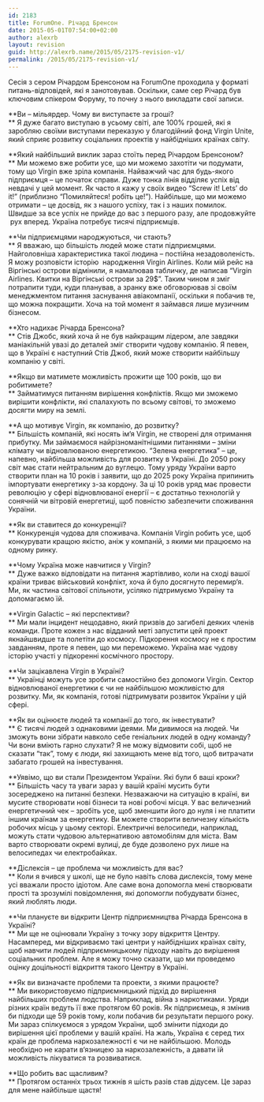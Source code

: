 ```yaml
---
id: 2183
title: ForumOne. Річард Бренсон
date: 2015-05-01T07:54:00+02:00
author: alexrb
layout: revision
guid: http://alexrb.name/2015/05/2175-revision-v1/
permalink: /2015/05/2175-revision-v1/
---
```

Сесія з сером Річардом Бренсоном на ForumOne проходила у форматі питань-відповідей, які я занотовував. Оскільки, саме сер Річард був ключовим спікером Форуму, то почну з нього викладати свої записи.

**Ви &#8211; мільярдер. Чому ви виступаєте за гроші?  
** Я дуже багато виступаю в усьому світі, але 100% грошей, які я заробляю своїми виступами переказую у благодійний фонд Virgin Unite, який сприяє розвитку соціальних проектів у найбідніших країнах світу.

**Який найбільший виклик зараз стоїть перед Річардом Бренсоном?  
** Ми можемо вже робити усе, що ми можемо захотіти чи подумати, тому що Virgin вже зріла компанія. Найважчий час для будь-якого підприємця &#8211; це початок справи. Дуже тонка лінія відділяє успіх від невдачі у цей момент. Як часто я кажу у своїх видео &#8220;Screw it! Lets&#8217; do it!&#8221; (приблизно &#8220;Помиляйтеся! робіть це!&#8221;). Найбільше, що ми можемо отримати &#8211; це досвід, як з нашого успіху, так і з наших помилок. Швидше за все успіх не прийде до вас з першого разу, але продовжуйте  рух вперед. Україна потребує тисячі підприємців.

**Чи підприємцями народжуються, чи стають?  
** Я вважаю, що більшість людей може стати підприємцями. Найголовніша характеристика такої людина &#8211; постійна незадоволеність. Я можу розповісти історію  народження Virgin Airlines. Коли мій рейс на Віргінські острови відмінили, я намалював табличку, де написав &#8220;Virgin Airlines. Квитки на Віргінські острови за 29$&#8221;. Таким чином я зміг потрапити туди, куди планував, а зранку вже обговорював зі своїм менеджментом питання заснування авіакомпанії, оскільки я побачив те, що можна покращити. Хоча на той момент я займався лише музичним бізнесом.

**Хто надихає Річарда Бренсона?  
** Стів Джобс, який хоча й не був найкращим лідером, але завдяки маніакільній увазі до деталей зміг створити чудову компанію. Я певен, що в Україні є наступний Стів Джоб, який може створити найбільшу компанію у світі.

**Якщо ви матимете можливість прожити ще 100 років, що ви робитимете?  
** Займатимуся питанням вирішення конфліктів. Якщо ми зможемо вирішити конфлікти, які спалахують по всьому світові, то зможемо досягти миру на землі.

**А що мотивує Virgin, як компанію, до розвитку?  
** Більшість компаній, які носять ім‘я Virgin, не створені для отримання прибутку. Ми займаємося найрізноманітнішими питаннями &#8211; зміни клімату чи відновлюваною енергетикою. &#8220;Зелена енергетика&#8221; &#8211; це, напевно, найбільша можливість для розвитку в Україні. До 2050 року світ має стати нейтральним до вуглецю. Тому уряду України варто створити план на 10 років і заявити, що до 2025 року Україна припинить імпортувати енергетику з-за кордону. За ці 10 років уряд має провести революцію у сфері відновлюваної енергії &#8211; є достатньо технологій у сонячній чи вітровій енергетиці, щоб повністю забезпечити споживання України.

**Як ви ставитеся до конкуренції?  
** Конкуренція чудова для споживача. Компанія Virgin робить усе, щоб конкурувати кращою якістю, аніж у компаній, з якими ми працюємо на одному ринку.

**Чому Україна може навчитися у Virgin?  
** Дуже важко відповідати на питання жартівливо, коли на сході вашої країни триває військовий конфлікт, хоча й було досягнуто перемир‘я. Ми, як частина світової спільноти, усіляко підтримуємо Україну та допомагаємо їй.

**Virgin Galactic &#8211; які перспективи?  
** Ми мали інцидент нещодавно, який призвів до загибелі деяких членів команди. Проте кожен з нас відданий меті запустити цей проект якнайшвидше та полетіти до космосу. Підкорення космосу не є простим завданням, проте я певен, що ми переможемо. Україна має чудову історію участі у підкоренні космічного простору.

**Чи зацікавлена Virgin в Україні?  
** Українці можуть усе зробити самостійно без допомоги Virgin. Сектор відновлюваної енергетики є чи не найбільшою можливістю для розвитку. Ми, як компанія, готові підтримувати розвиток України у цій сфері.

**Як ви оцінюєте людей та компанії до того, як інвестувати?  
** Є тисячі людей з однаковими ідеями. Ми дивимося на людей. Чи зможуть вони зібрати навколо себе геніальних людей в одну команду? Чи вони вміють гарно слухати? Я не можу відмовити собі, щоб не сказати &#8220;так&#8221;, тому є люди, які захищають мене від того, щоб витрачати забагато грошей на інвестування.

**Уявімо, що ви стали Президентом України. Які були б ваші кроки?  
** Більшість часу та уваги зараз у вашій країні мусить бути зосереджено на питанні безпеки. Незважаючи на ситуацію в країні, ви мусите створювати нові бізнеси та нові робочі місця. У вас величезний енергетичний чек &#8211; зробіть усе, щоб зменшити його до нуля і не платити іншим країнам за енергетику. Ви можете створити величезну кількість робочих міcць у цьому секторі. Електричні велосипеди, наприклад, можуть стати чудовою альтернативою автомобілям для міста. Вам варто створювати окремі вулиці, де буде дозволено рух лише на велосипедах чи електробайках.

**Діслексія &#8211; це проблема чи можливість для вас?  
** Коли я вчився у школі, ще не було навіть слова дислексія, тому мене усі вважали просто ідіотом. Але саме вона допомогла мені створювати прості та зрозумілі повідомлення, які допомогли побудувати бізнес, який люблять люди.

**Чи плануєте ви відкрити Центр підприємництва Річарда Бренсона в Україні?  
** Ми ще не оцінювали Україну з точку зору відкриття Центру. Насамперед, ми відкриваємо такі центри у найбідніших країнах світу, щоб навчити людей підприємницькому підходу навіть до вирішення соціальних проблем. Але я можу точно сказати, що ми проведемо оцінку доцільності відкриття такого Центру в Україні.

**Як ви визначаєте проблеми та проекти, з якими працюєте?  
** Ми використовуємо підприємницький підхід до вирішення найбільших проблем людства. Наприклад, війна з наркотиками. Уряди різних країн ведуть її вже протягом 60 років. Як підприємець, я змінив би підходи ще 59 років тому, коли побачив би результати першого року. Ми зараз спілкуємося з урядом України, щоб змінити підходи до вирішення цієї проблеми у вашій країні. На жаль, Україна є серед тих країн де проблема наркозалежності є чи не найбільшою. Молодь необхідно не карати в‘язницею за наркозалежність, а давати їй можливість лікуватися та розвиватися.

**Що робить вас щасливим?  
** Протягом останніх трьох тижнів я шість разів став дідусем. Це зараз для мене найбільше щастя!